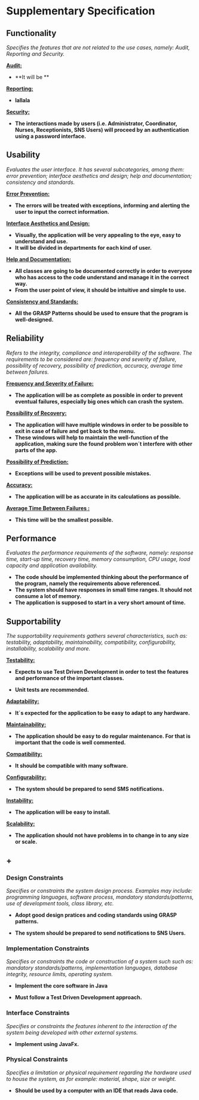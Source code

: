 # Supplementary Specification

## Functionality

*Specifies the features that are not related to the use cases, namely: Audit, Reporting and Security.*

**<u> Audit: </u>**

- **It will be **

**<u> Reporting: </u>**

- **lallala**

**<u> Security: </u>**
  
- **The interactions made by users (i.e. Administrator, Coordinator, Nurses, Receptionists, SNS Users) will proceed by an authentication using a password interface.** 

## Usability

*Evaluates the user interface. It has several subcategories, among them: error prevention; interface aesthetics and design; help and documentation; consistency and standards.*

**<u> Error Prevention: </u>**

- **The errors will be treated with exceptions, informing and alerting the user to input the correct information.**

**<u> Interface Aesthetics and Design: </u>**

- **Visually, the application will be very appealing to the eye, easy to understand and use.**
- **It will be divided in departments for each kind of user.**

**<u> Help and Documentation: </u>**

- **All classes are going to be documented correctly in order to everyone who has access to the code understand and manage it in the correct way.**
- **From the user point of view, it should be intuitive and simple to use.**

**<u> Consistency and Standards: </u>**

- **All the GRASP Patterns should be used to ensure that the program is well-designed.**


## Reliability

*Refers to the integrity, compliance and interoperability of the software. The requirements to be considered are: frequency and severity of failure, possibility of recovery, possibility of prediction, accuracy, average time between failures.*

**<u> Frequency and Severity of Failure: </u>**

- **The application will be as complete as possible in order to prevent eventual failures, especially big ones which can crash the system.**

**<u> Possibility of Recovery: </u>**

- **The application will have multiple windows in order to be possible to exit in case of failure and get back to the menu.**
- **These windows will help to maintain the well-function of the application, making sure the found problem won´t interfere with other parts of the app.**

**<u> Possibility of Prediction: </u>**

- **Exceptions will be used to prevent possible mistakes.**

**<u> Accuracy: </u>**

- **The application will be as accurate in its calculations as possible.**

**<u> Average Time Between Failures :</u>**

- **This time will be the smallest possible.**


## Performance

*Evaluates the performance requirements of the software, namely: response time, start-up time, recovery time, memory consumption, CPU usage, load capacity and application availability.*

- **The code should be implemented thinking about the performance of the program, namely the requirements above referenced.**
- **The system should have responses in small time ranges. It should not consume a lot of memory.**
- **The application is supposed to start in a very short amount of time.**

## Supportability

*The supportability requirements gathers several characteristics, such as: testability, adaptability, maintainability, compatibility, configurability, installability, scalability and more.*

**<u> Testability: </u>**

- **Expects to use Test Driven Development in order to test the features and performance of the important classes.**

- **Unit tests are recommended.**

**<u> Adaptability: </u>**

- **It´s expected for the application to be easy to adapt to any hardware.**

**<u> Maintainability: </u>**

- **The application should be easy to do regular maintenance. For that is important that the code is well commented.**

**<u> Compatibility: </u>**

- **It should be compatible with many software.**

**<u> Configurability: </u>**

- **The system should be prepared to send SMS notifications.**

**<u> Instability: </u>**

- **The application will be easy to install.**

**<u> Scalability: </u>**

- **The application should not have problems in to change in to any size or scale.**

## +

### Design Constraints

*Specifies or constraints the system design process. Examples may include: programming languages, software process, mandatory standards/patterns, use of development tools, class library, etc.*

- **Adopt good design pratices and coding standards using GRASP patterns.**

- **The system should be prepared to send notifications to SNS Users.**
 

### Implementation Constraints

*Specifies or constraints the code or construction of a system such such as: mandatory standards/patterns, implementation languages, database integrity, resource limits, operating system.*

- **Implement the core software in Java**

- **Must follow a Test Driven Development approach.**
 

### Interface Constraints

*Specifies or constraints the features inherent to the interaction of the system being developed with other external systems.*

- **Implement using JavaFx.**

### Physical Constraints

*Specifies a limitation or physical requirement regarding the hardware used to house the system, as for example: material, shape, size or weight.*

- **Should be used by a computer with an IDE that reads Java code.**